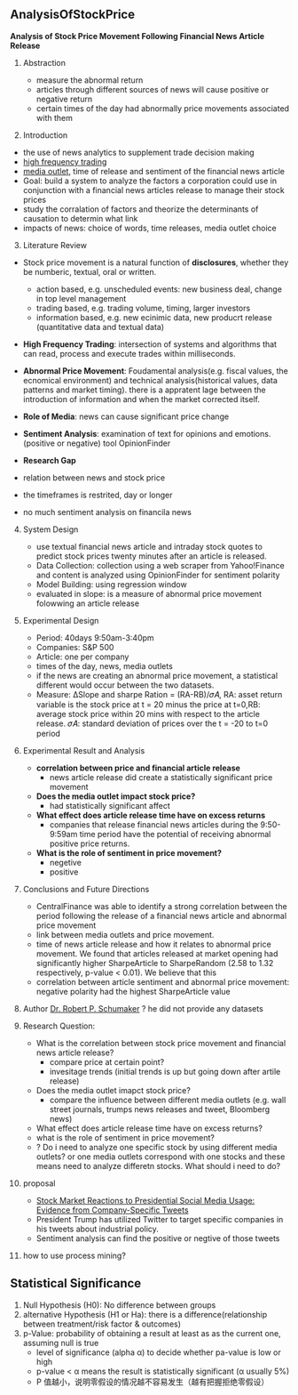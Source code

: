 ## AnalysisOfStockPrice
**Analysis of Stock Price Movement Following
Financial News Article Release**

1. Abstraction
	- measure the abnormal return
	- articles through different sources of news will cause positive or negative return
	- certain times of the day had abnormally price movements associated with them

2. Introduction
 - the use of news analytics to supplement trade decision making
 - [high frequency trading](https://www.investopedia.com/terms/h/high-frequency-trading.asp)
 - [media outlet](https://en.wiktionary.org/wiki/media_outlet), time of release and sentiment of the financial news article
 - Goal: build a system to analyze the factors a corporation could use in conjunction with a financial news articles release to manage their stock prices
 - study the corralation of factors and theorize the determinants of causation to determin what link
 - impacts of news: choice of words, time releases, media outlet choice

3. Literature Review
 - Stock price movement is a natural function of **disclosures**, whether they be numberic, textual, oral or written. 
 	- action based, e.g. unscheduled events: new business deal, change in top level management
 	- trading based, e.g. trading volume, timing, larger investors
 	- information based, e.g. new ecinimic data, new producrt release (quantitative data and textual data)
 - **High Frequency Trading**: intersection of systems and algorithms that can read, process and execute trades within milliseconds.
 - **Abnormal Price Movement**: Foudamental analysis(e.g. fiscal values, the ecnomical environment) and technical analysis(historical values, data patterns and market timing). there is a appratent lage between the introduction of information and when the market corrected itself.
 - **Role of Media**: news can cause significant price change
 - **Sentiment Analysis**: examination of text for opinions and emotions. (positive or negative) tool OpinionFinder

 - **Research Gap**
  - relation between news and stock price
  - the timeframes is restrited, day or longer
  - no much sentiment analysis on financila news

4. System Design
	- use textual financial news article and intraday stock quotes to predict stock prices twenty minutes after an article is released.
	- Data Collection: collection using a web scraper from Yahoo!Finance and content is analyzed using OpinionFinder for sentiment polarity
	- Model Building: using regression window
	- evaluated in slope: is a measure of abnormal price movement folowwing an article release

5. Experimental Design
	- Period: 40days 9:50am-3:40pm
	- Companies: S&P 500
	- Article: one per company
	- times of the day, news, media outlets
	- if the news are creating an abnormal price movement, a statistical different would occur between the two datasets.
	- Measure: ΔSlope and sharpe Ration = (RA-RB)/𝜎𝐴, RA: asset return variable is the stock price at t = 20 minus the price at t=0,RB: average stock price within 20 mins with respect to the article release. 𝜎𝐴: standard deviation of prices over the t = -20 to t=0 period

6. Experimental Result and Analysis
	- **correlation between price and financial article release**
		- news article release did create a statistically significant price movement
	- **Does the media outlet impact stock price?**
		- had statistically significant affect
	- **What effect does article release time have on excess returns**
		- companies that release financial news articles during the 9:50-9:59am time period have the potential of receiving abnormal positive price returns.
	- **What is the role of sentiment in price movement?**
		- negetive
		- positive

7. Conclusions and Future Directions
	- CentralFinance was able to identify a strong correlation between the period following the release of a financial news article and abnormal price movement
	- link between media outlets and price movement.
	- time of news article release and how it relates to abnormal price movement. We found that articles released at market opening had significantly higher SharpeArticle to SharpeRandom (2.58 to 1.32 respectively, p-value < 0.01). We believe that this
	- correlation between article sentiment and abnormal price movement:  negative polarity had the highest SharpeArticle value

8. Author [Dr. Robert P. Schumaker](http://robschumaker.com/pubs/?domain=fintext) ? he did not provide any datasets

9. Research Question:
	- What is the correlation between stock price movement and financial news article release?
		- compare price at certain point?
		- invesitage trends (initial trends is up but going down after artile release)
	- Does the media outlet imapct stock price?
		- compare the influence between different media outlets (e.g. wall street journals, trumps news releases and tweet, Bloomberg news)
	- What effect does article release time have on excess returns?
	- what is the role of sentiment in price movement?
	- ? Do i need to analyze one specific stock by using different media outlets? or one media outlets correspond with one stocks and these means need to analyze differetn stocks. What should i need to do?

10. proposal
	- [Stock Market Reactions to Presidential Social Media
Usage: Evidence from Company-Specific Tweets](https://lamacro.davidson.edu/wp-content/uploads/gravity_forms/1-95b74353d944e7d67926fb1900938dee/2017/05/Ge-Kurov-Wolfe_2017_Stock-Market-Reactions-to-Presidential-Social-Media-Usage.pdf)
	- President Trump has utilized Twitter to target specific companies
in his tweets about industrial policy. 
	- Sentiment analysis can find the positive or negtive of those tweets

11. how to use process mining?

## Statistical Significance

1. Null Hypothesis (H0): No difference between groups
2. alternative Hypothesis (H1 or Ha): there is a difference(relationship between treatment/risk factor & outcomes)
3. p-Value: probability of obtaining a result at least as  as the current one, assuming null is true
	- level of significance (alpha α) to decide whether pa-value is low or high
	-  p-value < α  means the result is statistically significant (α usually 5%)
	- P 值越小，说明零假设的情况越不容易发生（越有把握拒绝零假设）






































